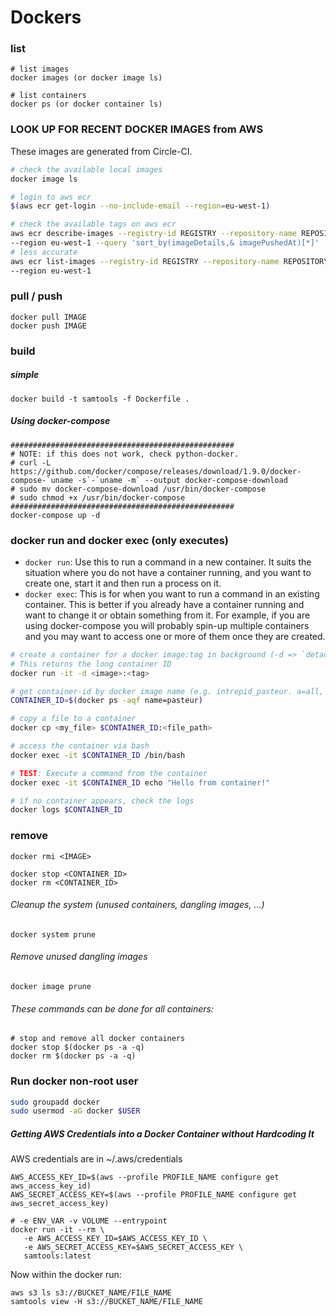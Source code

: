 # Dockers

### list
```
# list images
docker images (or docker image ls)

# list containers 
docker ps (or docker container ls)
```


### LOOK UP FOR RECENT DOCKER IMAGES from AWS
These images are generated from Circle-CI.

```bash
# check the available local images
docker image ls

# login to aws ecr
$(aws ecr get-login --no-include-email --region=eu-west-1)

# check the available tags on aws ecr
aws ecr describe-images --registry-id REGISTRY --repository-name REPOSITORY \
--region eu-west-1 --query 'sort_by(imageDetails,& imagePushedAt)[*]'
# less accurate
aws ecr list-images --registry-id REGISTRY --repository-name REPOSITORY \
--region eu-west-1
```

### pull / push
```
docker pull IMAGE
docker push IMAGE
```


### build
##### simple
```
docker build -t samtools -f Dockerfile .
```
##### Using docker-compose
```
##################################################
# NOTE: if this does not work, check python-docker.
# curl -L https://github.com/docker/compose/releases/download/1.9.0/docker-compose-`uname -s`-`uname -m` --output docker-compose-download
# sudo mv docker-compose-download /usr/bin/docker-compose
# sudo chmod +x /usr/bin/docker-compose
##################################################
docker-compose up -d
```


### docker run and docker exec (only executes)

- `docker run`: Use this to run a command in a new container. It suits the situation where you do not have a container running, and you want to create one, start it and then run a process on it.
- `docker exec`: This is for when you want to run a command in an existing container. This is better if you already have a container running and want to change it or obtain something from it. For example, if you are using docker-compose you will probably spin-up multiple containers and you may want to access one or more of them once they are created.

```bash
# create a container for a docker image:tag in background (-d => `detached`). 
# This returns the long container ID
docker run -it -d <image>:<tag>

# get container-id by docker image name (e.g. intrepid_pasteur. a=all, q=quiet, f=filter)
CONTAINER_ID=$(docker ps -aqf name=pasteur)

# copy a file to a container
docker cp <my_file> $CONTAINER_ID:<file_path>

# access the container via bash
docker exec -it $CONTAINER_ID /bin/bash

# TEST: Execute a command from the container
docker exec -it $CONTAINER_ID echo "Hello from container!"

# if no container appears, check the logs
docker logs $CONTAINER_ID
```


### remove
```
docker rmi <IMAGE>

docker stop <CONTAINER_ID>
docker rm <CONTAINER_ID>
```

###### Cleanup the system (unused containers, dangling images, ...)
```
docker system prune
```

###### Remove unused dangling images
```
docker image prune
```

###### These commands can be done for all containers:
```
# stop and remove all docker containers
docker stop $(docker ps -a -q)
docker rm $(docker ps -a -q)
```



### Run docker non-root user
```bash
sudo groupadd docker
sudo usermod -aG docker $USER
```


##### Getting AWS Credentials into a Docker Container without Hardcoding It
AWS credentials are in ~/.aws/credentials
```
AWS_ACCESS_KEY_ID=$(aws --profile PROFILE_NAME configure get aws_access_key_id)
AWS_SECRET_ACCESS_KEY=$(aws --profile PROFILE_NAME configure get aws_secret_access_key)

# -e ENV_VAR -v VOLUME --entrypoint
docker run -it --rm \
   -e AWS_ACCESS_KEY_ID=$AWS_ACCESS_KEY_ID \
   -e AWS_SECRET_ACCESS_KEY=$AWS_SECRET_ACCESS_KEY \
   samtools:latest
```

Now within the docker run: 
```
aws s3 ls s3://BUCKET_NAME/FILE_NAME
samtools view -H s3://BUCKET_NAME/FILE_NAME
```

